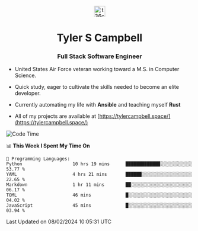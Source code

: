 <p align="center">
<a href="https://www.linkedin.com/in/t36campbell" target="blank"><img align="center" src="https://ik.imagekit.io/t36campbell/Portfolio/linkedin.png.original_m8bbGgPh6.png" alt="t36campbell" height="30" width="30" /></a>
</p>
<h1 align="center">Tyler S Campbell</h1>
<h3 align="center">Full Stack Software Engineer</h3>

* United States Air Force veteran working toward a M.S. in Computer Science.

* Quick study, eager to cultivate the skills needed to become an elite developer.

* Currently automating my life with **Ansible** and teaching myself **Rust**

* All of my projects are available at [https://tylercampbell.space/](https://tylercampbell.space/)

<!--START_SECTION:waka-->
![Code Time](http://img.shields.io/badge/Code%20Time-3%2C174%20hrs%2033%20mins-blue)

📊 **This Week I Spent My Time On** 

```text
💬 Programming Languages: 
Python                   10 hrs 19 mins      █████████████░░░░░░░░░░░░   53.77 % 
YAML                     4 hrs 21 mins       ██████░░░░░░░░░░░░░░░░░░░   22.65 % 
Markdown                 1 hr 11 mins        ██░░░░░░░░░░░░░░░░░░░░░░░   06.17 % 
TOML                     46 mins             █░░░░░░░░░░░░░░░░░░░░░░░░   04.02 % 
JavaScript               45 mins             █░░░░░░░░░░░░░░░░░░░░░░░░   03.94 % 
```


 Last Updated on 08/02/2024 10:05:31 UTC
<!--END_SECTION:waka-->
